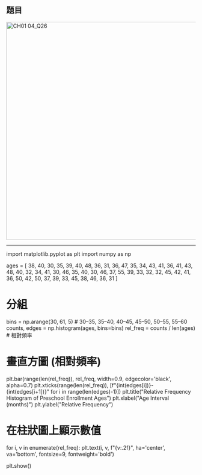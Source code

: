 ## 題目
<img width="559" height="579" alt="CH01 04_Q26" src="https://github.com/user-attachments/assets/c3c49a80-ea28-4a57-b373-1143db90106a" />

---
import matplotlib.pyplot as plt
import numpy as np

ages = [
    38, 40, 30, 35, 39, 40, 48, 36, 31, 36,
    47, 35, 34, 43, 41, 36, 41, 43, 48, 40,
    32, 34, 41, 30, 46, 35, 40, 30, 46, 37,
    55, 39, 33, 32, 32, 45, 42, 41, 36, 50,
    42, 50, 37, 39, 33, 45, 38, 46, 36, 31
]

# 分組
bins = np.arange(30, 61, 5)  # 30–35, 35–40, 40–45, 45–50, 50–55, 55–60
counts, edges = np.histogram(ages, bins=bins)
rel_freq = counts / len(ages)  # 相對頻率

# 畫直方圖 (相對頻率)
plt.bar(range(len(rel_freq)), rel_freq, width=0.9, edgecolor='black', alpha=0.7)
plt.xticks(range(len(rel_freq)), [f"{int(edges[i])}-{int(edges[i+1])}" for i in range(len(edges)-1)])
plt.title("Relative Frequency Histogram of Preschool Enrollment Ages")
plt.xlabel("Age Interval (months)")
plt.ylabel("Relative Frequency")

# 在柱狀圖上顯示數值
for i, v in enumerate(rel_freq):
    plt.text(i, v, f"{v:.2f}", ha='center', va='bottom', fontsize=9, fontweight='bold')

plt.show()
